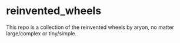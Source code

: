 # reinvented_wheels

This repo is a collection of the reinvented wheels by aryon, no matter large/complex or tiny/simple.